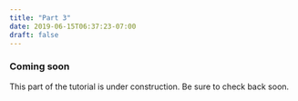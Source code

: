 ```yaml
---
title: "Part 3"
date: 2019-06-15T06:37:23-07:00
draft: false
---
```


### Coming soon

This part of the tutorial is under construction. Be sure to check back
soon.

<script src="/js/codetabs.js"></script>
